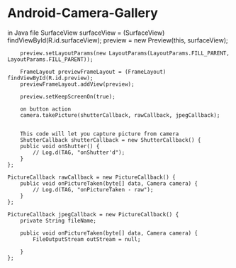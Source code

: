 Android-Camera-Gallery
======================






in Java file
SurfaceView surfaceView = (SurfaceView) findViewById(R.id.surfaceView);
		preview = new Preview(this, surfaceView);
		
		preview.setLayoutParams(new LayoutParams(LayoutParams.FILL_PARENT, LayoutParams.FILL_PARENT));
		
		FrameLayout previewFrameLayout = (FrameLayout) findViewById(R.id.preview);
		previewFrameLayout.addView(preview);
		
		preview.setKeepScreenOn(true);
		
		on button action 
		camera.takePicture(shutterCallback, rawCallback, jpegCallback);
		
		
		This code will let you capture picture from camera
		ShutterCallback shutterCallback = new ShutterCallback() {
		public void onShutter() {
			// Log.d(TAG, "onShutter'd");
		}
	};

	PictureCallback rawCallback = new PictureCallback() {
		public void onPictureTaken(byte[] data, Camera camera) {
			// Log.d(TAG, "onPictureTaken - raw");
		}
	};

	PictureCallback jpegCallback = new PictureCallback() {
		private String fileName;

		public void onPictureTaken(byte[] data, Camera camera) {
			FileOutputStream outStream = null;
			
		}
	};

